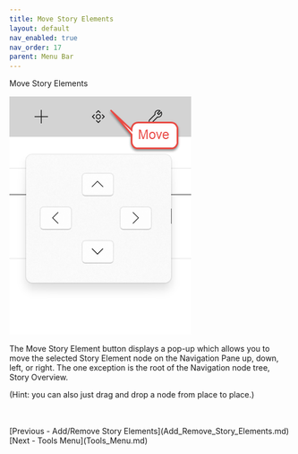 ```yaml
---
title: Move Story Elements
layout: default
nav_enabled: true
nav_order: 17
parent: Menu Bar
---
```


Move Story Elements

![](Move-Story-Elements.png)

The Move Story Element button displays a pop-up which allows you to move the selected Story Element node on the Navigation Pane up, down, left, or right. The one exception is the root of the Navigation node tree, Story Overview. 

(Hint: you can also just drag and drop a node from place to place.)








 <br/>
 <br/>
[Previous - Add/Remove Story Elements](Add_Remove_Story_Elements.md) <br/>
[Next - Tools Menu](Tools_Menu.md) <br/>
